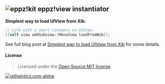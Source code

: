 ## ![eppz!kit](http://eppz.eu/beacons/eppz!.png) eppz!view instantiator
**Simplest way to load UIView from Xib.**
```Objective-C
// Life with a smart category on UIView.
[[self.view addSubview:[MenuView loadFromNib]];
```

See full blog post at [Simplest way to load UIView from Xib](http://eppz.eu/blog/uiview-from-xib-simplest/) for some details.

#### License
> Licensed under the [Open Source MIT license](http://en.wikipedia.org/wiki/MIT_License).

[![githalytics.com alpha](https://cruel-carlota.pagodabox.com/005a730f8a23bffdb3ce994cc12e4e32 "githalytics.com")](http://githalytics.com/eppz/eppz-kit)